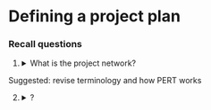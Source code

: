 # Defining a project plan

### Recall questions

1. <details markdown=1><summary markdown="span"> What is the project network?</summary>

    \
	
	
</details>

Suggested: revise terminology and how PERT works

2. <details markdown=1><summary markdown="span"> ?</summary>

    \
	
	
</details>